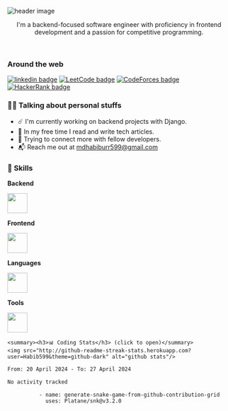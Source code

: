 <img align="center" src="https://github.com/samiunblack/samiunblack/blob/main/haeader-2.png" alt="header image"></img>
<p align="center">I'm a backend-focused software engineer with proficiency in frontend development and a passion for competitive programming.</p>

<br>

### Around the web

<!--  /-->

<a href="https://www.linkedin.com/in/habib599"><img src="https://img.shields.io/badge/LinkedIn-343A40?style=for-the-badge&logo=linkedin&logoColor=white" alt="linkedin badge"/></a>
<a href="https://leetcode.com/habib5899"><img src="https://img.shields.io/badge/LeetCode-343A40?style=for-the-badge&logo=leetcode&logoColor=white" alt="LeetCode badge"/></a>
<a href="https://codeforces.com/profile/habib_599"><img src="https://img.shields.io/badge/CodeForces-343A40?style=for-the-badge&logo=codeforces&logoColor=white" alt="CodeForces badge"/></a>
<a href="https://hackerrank.com/mdhabiburr599"><img src="https://img.shields.io/badge/HackerRank-343A40?style=for-the-badge&logo=hackerrank&logoColor=white" alt="HackerRank badge"/></a>


### 👨‍💻 Talking about personal stuffs
- ☄️ I'm currently working on backend projects with Django.
- 🧶 In my free time I read and write tech articles.
- 🤝 Trying to connect more with fellow developers.
- 📬 Reach me out at mdhabiburr599@gmail.com

### 🚀 Skills

**Backend**

<a href="https://skillicons.dev">
    <img src="https://skillicons.dev/icons?i=django" height="45"/>
</a>

**Frontend**

<a href="https://skillicons.dev">
    <img src="https://skillicons.dev/icons?i=bootstrap" height="45"/>
</a>

**Languages**

<a href="https://skillicons.dev">
    <img src="https://skillicons.dev/icons?i=python,cpp,c" height="45"/>
</a>

**Tools**

<a href="https://skillicons.dev">
    <img src="https://skillicons.dev/icons?i=git,figma" height="45"/>
</a>

<br>


    <summary><h3>📊 Coding Stats</h3> (click to open)</summary>
    <img src="http://github-readme-streak-stats.herokuapp.com?user=Habib599&theme=github-dark" alt="github stats"/>
    

<!--START_SECTION:waka-->

```txt
From: 20 April 2024 - To: 27 April 2024

No activity tracked
```

<!--END_SECTION:waka--> 
</details>

              - name: generate-snake-game-from-github-contribution-grid
                uses: Platane/snk@v3.2.0
            
